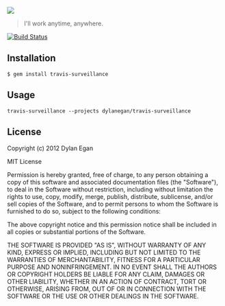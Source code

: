 ![](https://github.com/dylanegan/travis-surveillance/raw/master/travis-surveillance.jpg)

> I'll work anytime, anywhere.

[![Build Status](https://secure.travis-ci.org/dylanegan/travis-surveillance.png?branch=master)](http://travis-ci.org/dylanegan/travis-surveillance)

## Installation

```
$ gem install travis-surveillance
```

## Usage

```
travis-surveillance --projects dylanegan/travis-surveillance
```

## License

Copyright (c) 2012 Dylan Egan

MIT License

Permission is hereby granted, free of charge, to any person obtaining
a copy of this software and associated documentation files (the
"Software"), to deal in the Software without restriction, including
without limitation the rights to use, copy, modify, merge, publish,
distribute, sublicense, and/or sell copies of the Software, and to
permit persons to whom the Software is furnished to do so, subject to
the following conditions:

The above copyright notice and this permission notice shall be
included in all copies or substantial portions of the Software.

THE SOFTWARE IS PROVIDED "AS IS", WITHOUT WARRANTY OF ANY KIND,
EXPRESS OR IMPLIED, INCLUDING BUT NOT LIMITED TO THE WARRANTIES OF
MERCHANTABILITY, FITNESS FOR A PARTICULAR PURPOSE AND
NONINFRINGEMENT. IN NO EVENT SHALL THE AUTHORS OR COPYRIGHT HOLDERS BE
LIABLE FOR ANY CLAIM, DAMAGES OR OTHER LIABILITY, WHETHER IN AN ACTION
OF CONTRACT, TORT OR OTHERWISE, ARISING FROM, OUT OF OR IN CONNECTION
WITH THE SOFTWARE OR THE USE OR OTHER DEALINGS IN THE SOFTWARE.
